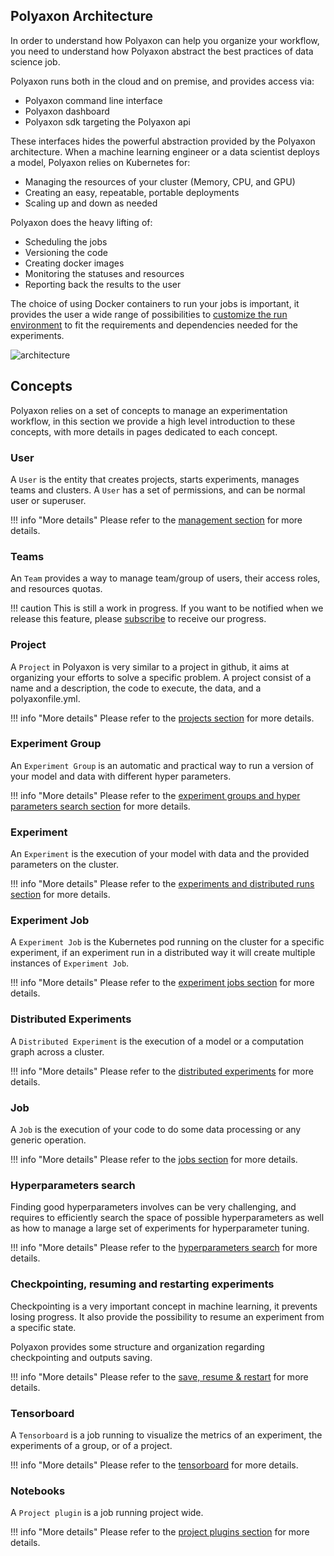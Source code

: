 ## Polyaxon Architecture

In order to understand how Polyaxon can help you organize your workflow,
you need to understand how Polyaxon abstract the best practices of data science job.

Polyaxon runs both in the cloud and on premise, and provides access via:

 * Polyaxon command line interface
 * Polyaxon dashboard
 * Polyaxon sdk targeting the Polyaxon api


These interfaces hides the powerful abstraction provided by the Polyaxon architecture.
When a machine learning engineer or a data scientist deploys a model,
Polyaxon relies on Kubernetes for:

 * Managing the resources of your cluster (Memory, CPU, and GPU)
 * Creating an easy, repeatable, portable deployments
 * Scaling up and down as needed

Polyaxon does the heavy lifting of:

 * Scheduling the jobs
 * Versioning the code
 * Creating docker images
 * Monitoring the statuses and resources
 * Reporting back the results to the user

The choice of using Docker containers to run your jobs is important,
it provides the user a wide range of possibilities to [customize the run environment](/customization/customize_run_environment)
to fit the requirements and dependencies needed for the experiments.

![architecture](/images/polyaxon_architecture.png)


## Concepts

Polyaxon relies on a set of concepts to manage an experimentation workflow,
in this section we provide a high level introduction to these concepts,
with more details in pages dedicated to each concept.


### User

A `User` is the entity that creates projects, starts experiments, manages teams and clusters.
A `User` has a set of permissions, and can be normal user or superuser.

!!! info "More details"
    Please refer to the [management section](/management/introduction) for more details.

### Teams

An `Team` provides a way to manage team/group of users, their access roles, and resources quotas.

!!! caution
    This is still a work in progress.
    If you want to be notified when we release this feature, please [subscribe](https://polyaxon.com/signup/) to receive our progress.


### Project

A `Project` in Polyaxon is very similar to a project in github,
it aims at organizing your efforts to solve a specific problem.
A project consist of a name and a description, the code to execute, the data, and a polyaxonfile.yml.

!!! info "More details"
    Please refer to the [projects section](projects) for more details.


### Experiment Group

An `Experiment Group` is an automatic and practical way to run a version of your model and data with different hyper parameters.

!!! info "More details"
    Please refer to the [experiment groups and hyper parameters search section](experiment_groups) for more details.


### Experiment

An `Experiment` is the execution of your model with data and the provided parameters on the cluster.

!!! info "More details"
    Please refer to the [experiments and distributed runs section](experiments) for more details.


### Experiment Job

A `Experiment Job` is the Kubernetes pod running on the cluster for a specific experiment,
if an experiment run in a distributed way it will create multiple instances of `Experiment Job`.

!!! info "More details"
    Please refer to the [experiment jobs section](experiment_jobs) for more details.


### Distributed Experiments

A `Distributed Experiment` is the execution of a model or a computation graph across a cluster.

!!! info "More details"
    Please refer to the [distributed experiments](distributed_experiments) for more details.


### Job

A `Job` is the execution of your code to do some data processing or any generic operation.

!!! info "More details"
    Please refer to the [jobs section](jobs) for more details.


### Hyperparameters search

Finding good hyperparameters involves can be very challenging,
and requires to efficiently search the space of possible hyperparameters as well as
how to manage a large set of experiments for hyperparameter tuning.

!!! info "More details"
    Please refer to the [hyperparameters search](hyperparameters_search) for more details.


### Checkpointing, resuming and restarting experiments

Checkpointing is a very important concept in machine learning, it prevents losing progress.
It also provide the possibility to resume an experiment from a specific state.

Polyaxon provides some structure and organization regarding checkpointing and outputs saving.


!!! info "More details"
    Please refer to the [save, resume & restart](save_resume_restart) for more details.


### Tensorboard

A `Tensorboard` is a job running to visualize the metrics of an experiment,
the experiments of a group, or of a project.

!!! info "More details"
    Please refer to the [tensorboard](tensorboards) for more details.

### Notebooks

A `Project plugin` is a job running project wide.

!!! info "More details"
    Please refer to the [project plugins section](project_plugins) for more details.
